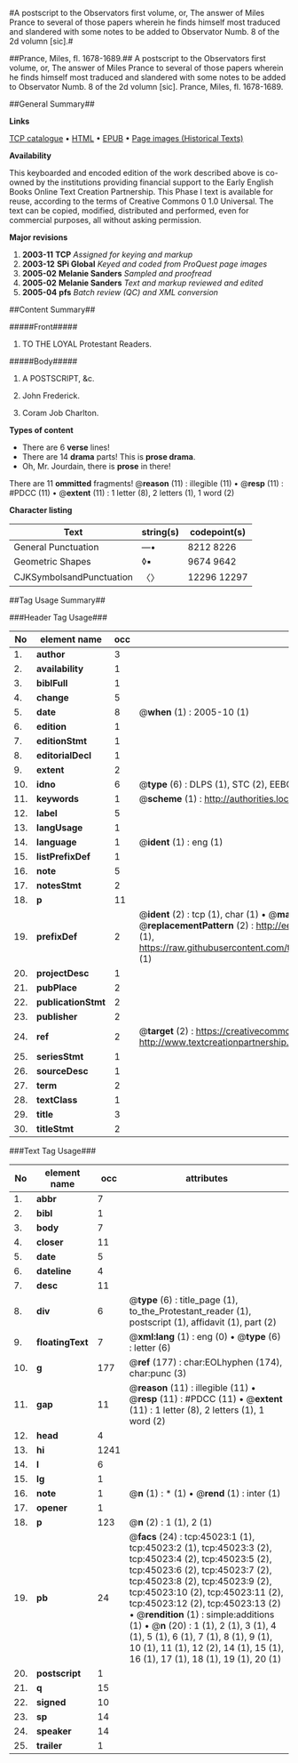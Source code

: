 #A postscript to the Observators first volume, or, The answer of Miles Prance to several of those papers wherein he finds himself most traduced and slandered with some notes to be added to Observator Numb. 8 of the 2d volumn [sic].#

##Prance, Miles, fl. 1678-1689.##
A postscript to the Observators first volume, or, The answer of Miles Prance to several of those papers wherein he finds himself most traduced and slandered with some notes to be added to Observator Numb. 8 of the 2d volumn [sic].
Prance, Miles, fl. 1678-1689.

##General Summary##

**Links**

[TCP catalogue](http://www.ota.ox.ac.uk/tcp/)  • 
[HTML](http://tei.it.ox.ac.uk/tcp/Texts-HTML/free/A55/A55631.html)  • 
[EPUB](http://tei.it.ox.ac.uk/tcp/Texts-EPUB/free/A55/A55631.epub) • 
[Page images (Historical Texts)](https://data.historicaltexts.jisc.ac.uk/view?pubId=eebo-10440437e&pageId=eebo-10440437e-45023-1)

**Availability**

This keyboarded and encoded edition of the
	       work described above is co-owned by the institutions
	       providing financial support to the Early English Books
	       Online Text Creation Partnership. This Phase I text is
	       available for reuse, according to the terms of Creative
	       Commons 0 1.0 Universal. The text can be copied,
	       modified, distributed and performed, even for
	       commercial purposes, all without asking permission.

**Major revisions**

1. __2003-11__ __TCP__ *Assigned for keying and markup*
1. __2003-12__ __SPi Global__ *Keyed and coded from ProQuest page images*
1. __2005-02__ __Melanie Sanders__ *Sampled and proofread*
1. __2005-02__ __Melanie Sanders__ *Text and markup reviewed and edited*
1. __2005-04__ __pfs__ *Batch review (QC) and XML conversion*

##Content Summary##

#####Front#####

1. TO THE LOYAL Protestant Readers.

#####Body#####

1. A POSTSCRIPT, &c.

1. John Frederick.

1. Coram Job Charlton.

**Types of content**

  * There are 6 **verse** lines!
  * There are 14 **drama** parts! This is **prose drama**.
  * Oh, Mr. Jourdain, there is **prose** in there!

There are 11 **ommitted** fragments! 
 @__reason__ (11) : illegible (11)  •  @__resp__ (11) : #PDCC (11)  •  @__extent__ (11) : 1 letter (8), 2 letters (1), 1 word (2)

**Character listing**


|Text|string(s)|codepoint(s)|
|---|---|---|
|General Punctuation|—•|8212 8226|
|Geometric Shapes|◊▪|9674 9642|
|CJKSymbolsandPunctuation|〈〉|12296 12297|

##Tag Usage Summary##

###Header Tag Usage###

|No|element name|occ|attributes|
|---|---|---|---|
|1.|__author__|3||
|2.|__availability__|1||
|3.|__biblFull__|1||
|4.|__change__|5||
|5.|__date__|8| @__when__ (1) : 2005-10 (1)|
|6.|__edition__|1||
|7.|__editionStmt__|1||
|8.|__editorialDecl__|1||
|9.|__extent__|2||
|10.|__idno__|6| @__type__ (6) : DLPS (1), STC (2), EEBO-CITATION (1), OCLC (1), VID (1)|
|11.|__keywords__|1| @__scheme__ (1) : http://authorities.loc.gov/ (1)|
|12.|__label__|5||
|13.|__langUsage__|1||
|14.|__language__|1| @__ident__ (1) : eng (1)|
|15.|__listPrefixDef__|1||
|16.|__note__|5||
|17.|__notesStmt__|2||
|18.|__p__|11||
|19.|__prefixDef__|2| @__ident__ (2) : tcp (1), char (1)  •  @__matchPattern__ (2) : ([0-9\-]+):([0-9IVX]+) (1), (.+) (1)  •  @__replacementPattern__ (2) : http://eebo.chadwyck.com/downloadtiff?vid=$1&page=$2 (1), https://raw.githubusercontent.com/textcreationpartnership/Texts/master/tcpchars.xml#$1 (1)|
|20.|__projectDesc__|1||
|21.|__pubPlace__|2||
|22.|__publicationStmt__|2||
|23.|__publisher__|2||
|24.|__ref__|2| @__target__ (2) : https://creativecommons.org/publicdomain/zero/1.0/ (1), http://www.textcreationpartnership.org/docs/. (1)|
|25.|__seriesStmt__|1||
|26.|__sourceDesc__|1||
|27.|__term__|2||
|28.|__textClass__|1||
|29.|__title__|3||
|30.|__titleStmt__|2||


###Text Tag Usage###

|No|element name|occ|attributes|
|---|---|---|---|
|1.|__abbr__|7||
|2.|__bibl__|1||
|3.|__body__|7||
|4.|__closer__|11||
|5.|__date__|5||
|6.|__dateline__|4||
|7.|__desc__|11||
|8.|__div__|6| @__type__ (6) : title_page (1), to_the_Protestant_reader (1), postscript (1), affidavit (1), part (2)|
|9.|__floatingText__|7| @__xml:lang__ (1) : eng (0)  •  @__type__ (6) : letter (6)|
|10.|__g__|177| @__ref__ (177) : char:EOLhyphen (174), char:punc (3)|
|11.|__gap__|11| @__reason__ (11) : illegible (11)  •  @__resp__ (11) : #PDCC (11)  •  @__extent__ (11) : 1 letter (8), 2 letters (1), 1 word (2)|
|12.|__head__|4||
|13.|__hi__|1241||
|14.|__l__|6||
|15.|__lg__|1||
|16.|__note__|1| @__n__ (1) : * (1)  •  @__rend__ (1) : inter (1)|
|17.|__opener__|1||
|18.|__p__|123| @__n__ (2) : 1 (1), 2 (1)|
|19.|__pb__|24| @__facs__ (24) : tcp:45023:1 (1), tcp:45023:2 (1), tcp:45023:3 (2), tcp:45023:4 (2), tcp:45023:5 (2), tcp:45023:6 (2), tcp:45023:7 (2), tcp:45023:8 (2), tcp:45023:9 (2), tcp:45023:10 (2), tcp:45023:11 (2), tcp:45023:12 (2), tcp:45023:13 (2)  •  @__rendition__ (1) : simple:additions (1)  •  @__n__ (20) : 1 (1), 2 (1), 3 (1), 4 (1), 5 (1), 6 (1), 7 (1), 8 (1), 9 (1), 10 (1), 11 (1), 12 (2), 14 (1), 15 (1), 16 (1), 17 (1), 18 (1), 19 (1), 20 (1)|
|20.|__postscript__|1||
|21.|__q__|15||
|22.|__signed__|10||
|23.|__sp__|14||
|24.|__speaker__|14||
|25.|__trailer__|1||
